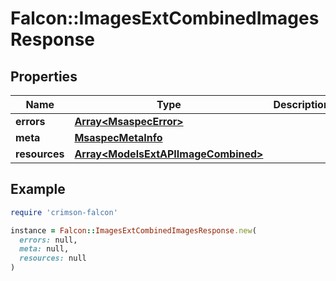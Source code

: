# Falcon::ImagesExtCombinedImagesResponse

## Properties

| Name | Type | Description | Notes |
| ---- | ---- | ----------- | ----- |
| **errors** | [**Array&lt;MsaspecError&gt;**](MsaspecError.md) |  | [optional] |
| **meta** | [**MsaspecMetaInfo**](MsaspecMetaInfo.md) |  |  |
| **resources** | [**Array&lt;ModelsExtAPIImageCombined&gt;**](ModelsExtAPIImageCombined.md) |  |  |

## Example

```ruby
require 'crimson-falcon'

instance = Falcon::ImagesExtCombinedImagesResponse.new(
  errors: null,
  meta: null,
  resources: null
)
```

